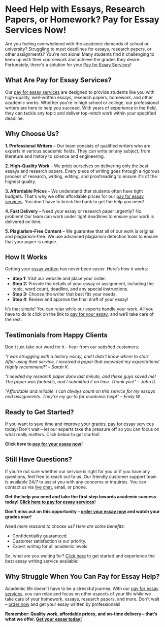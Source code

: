 # Need Help with Essays, Research Papers, or Homework? Pay for Essay Services Now!

Are you feeling overwhelmed with the academic demands of school or university? Struggling to meet deadlines for essays, research papers, or other assignments? You're not alone! Many students find it challenging to keep up with their coursework and achieve the grades they desire. Fortunately, there's a solution for you: [Pay for Essay Services](https://tinyurl.com/topessay?keyword=pay+for+essay)!

## What Are Pay for Essay Services?

Our [pay for essay services](https://tinyurl.com/topessay?keyword=pay+for+essay) are designed to provide students like you with high-quality, well-written essays, research papers, homework, and other academic works. Whether you're in high school or college, our professional writers are here to help you succeed. With years of experience in the field, they can tackle any topic and deliver top-notch work within your specified deadline.

## Why Choose Us?

**1. Professional Writers** – Our team consists of qualified writers who are experts in various academic fields. They can write on any subject, from literature and history to science and engineering.

**2. High-Quality Work** – We pride ourselves on delivering only the best essays and research papers. Every piece of writing goes through a rigorous process of research, writing, editing, and proofreading to ensure it's of the highest quality.

**3. Affordable Prices** – We understand that students often have tight budgets. That's why we offer affordable prices for our [pay for essay services](https://tinyurl.com/topessay?keyword=pay+for+essay). You don't have to break the bank to get the help you need!

**4. Fast Delivery** – Need your essay or research paper urgently? No problem! Our team can work under tight deadlines to ensure your work is delivered on time.

**5. Plagiarism-Free Content** – We guarantee that all of our work is original and plagiarism-free. We use advanced plagiarism detection tools to ensure that your paper is unique.

## How It Works

Getting your [essay written](https://tinyurl.com/topessay?keyword=pay+for+essay) has never been easier. Here’s how it works:

- **Step 1:** Visit our website and place your order.
- **Step 2:** Provide the details of your essay or assignment, including the topic, word count, deadline, and any special instructions.
- **Step 3:** Choose the writer that best fits your needs.
- **Step 4:** Review and approve the final draft of your essay!

It’s that simple! You can relax while our experts handle your work. All you have to do is click on the link to [pay for your essay](https://tinyurl.com/topessay?keyword=pay+for+essay), and we’ll take care of the rest.

## Testimonials from Happy Clients

Don't just take our word for it – hear from our satisfied customers:

_"I was struggling with a history essay, and I didn't know where to start. After using their service, I received a paper that exceeded my expectations! Highly recommend!" – Sarah K._

_"I needed my research paper done last minute, and these guys saved me! The paper was fantastic, and I submitted it on time. Thank you!" – John D._

_"Affordable and reliable. I can always count on this service for my essays and assignments. They’re my go-to for academic help!" – Emily W._

## Ready to Get Started?

If you want to save time and improve your grades, [pay for essay services](https://tinyurl.com/topessay?keyword=pay+for+essay) today! Don't wait – let our experts take the pressure off so you can focus on what really matters. Click below to get started!

**Click here to [pay for your essay now](https://tinyurl.com/topessay?keyword=pay+for+essay)!**

## Still Have Questions?

If you're not sure whether our service is right for you or if you have any questions, feel free to reach out to us. Our friendly customer support team is available 24/7 to assist you with any concerns or inquiries. You can contact us via [live chat](https://tinyurl.com/topessay?keyword=pay+for+essay), email, or phone.

**Get the help you need and take the first step towards academic success today! [Click here to pay for essay services](https://tinyurl.com/topessay?keyword=pay+for+essay)!**

**Don't miss out on this opportunity – [order your essay now](https://tinyurl.com/topessay?keyword=pay+for+essay) and watch your grades soar!**

_Need more reasons to choose us? Here are some benefits:_

- Confidentiality guaranteed.
- Customer satisfaction is our priority.
- Expert writing for all academic levels.

So, what are you waiting for? [Click here](https://tinyurl.com/topessay?keyword=pay+for+essay) to get started and experience the best essay writing service available!

## Why Struggle When You Can Pay for Essay Help?

Academic life doesn’t have to be a stressful journey. With our [pay for essay services](https://tinyurl.com/topessay?keyword=pay+for+essay), you can relax and focus on other aspects of your life while we take care of your homework, essays, research papers, and more. Don't wait – [order now](https://tinyurl.com/topessay?keyword=pay+for+essay) and get your essay written by professionals!

**Remember: Quality work, affordable prices, and on-time delivery – that’s what we offer. [Get your essay today!](https://tinyurl.com/topessay?keyword=pay+for+essay)**
